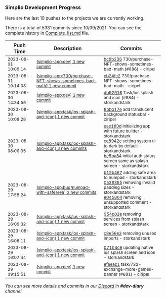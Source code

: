 
### Simplio Development Progress

Here are the last 10 pushes to the projects we are currently working.

There is a total of 5331 commits since 10/09/2021. You can see the complete history in
 [Complete_list.md](Complete_list.md) file.

| Push Time | Description | Commits |
| --- | --- | --- |
| <sub>2023-09-01 10:09:14</sub> | <sub>[[simplio-app:dev] 1 new commit](https://github.com/SimplioOfficial/simplio-app/commit/bc9b23632cf462fdee256c10fc31de18c8beae66)</sub> | <sub>[bc9b236](https://github.com/SimplioOfficial/simplio-app/commit/bc9b23632cf462fdee256c10fc31de18c8beae66) 730/purchase-NFT-shows-sometimes-bad-math (#686) - ciripel</sub> |
| <sub>2023-08-31 10:14:08</sub> | <sub>[[simplio-app:730/purchase-NFT-shows-sometimes-bad-math] 1 new commit](https://github.com/SimplioOfficial/simplio-app/commit/cb24fc2983317896ad2e5ed4b53ad7c5d9564fd8)</sub> | <sub>[cb24fc2](https://github.com/SimplioOfficial/simplio-app/commit/cb24fc2983317896ad2e5ed4b53ad7c5d9564fd8) 730/purchase-NFT-shows-sometimes-bad-math - ciripel</sub> |
| <sub>2023-08-30 14:34:56</sub> | <sub>[[simplio-app:dev] 1 new commit](https://github.com/SimplioOfficial/simplio-app/commit/db92916fba340c438660a97f7c1bbeeaeb15236b)</sub> | <sub>[db92916](https://github.com/SimplioOfficial/simplio-app/commit/db92916fba340c438660a97f7c1bbeeaeb15236b) Task/ios splash and icon (#684) - storkandstark</sub> |
| <sub>2023-08-30 10:08:28</sub> | <sub>[[simplio-app:task/ios-splash-and-icon] 1 new commit](https://github.com/SimplioOfficial/simplio-app/commit/6bbb17e48892f9a0e5cd020317e7eee6f893d174)</sub> | <sub>[6bbb17e](https://github.com/SimplioOfficial/simplio-app/commit/6bbb17e48892f9a0e5cd020317e7eee6f893d174) add translucent background statusbar - ciripel</sub> |
| <sub>2023-08-30 08:06:35</sub> | <sub>[[simplio-app:task/ios-splash-and-icon] 3 new commits](https://github.com/SimplioOfficial/simplio-app/compare/954c81a172b8...be5ba84ed09f)</sub> | <sub>[eae180d](https://github.com/SimplioOfficial/simplio-app/commit/eae180d697d47b88a8050b4a4bb7e8ab4532800a) initializing app with future builder - storkandstark<br>[cc8942c](https://github.com/SimplioOfficial/simplio-app/commit/cc8942cc06c40ec835cb0fc11a22fe53f84b3325) setting system ui to dark by default - storkandstark<br>[be5ba84](https://github.com/SimplioOfficial/simplio-app/commit/be5ba84ed09f2b849ef879407063a4e7083cd584) initial auth status screen same as splash screen - storkandstark</sub> |
| <sub>2023-08-29 17:55:24</sub> | <sub>[[simplio-app:bug/numpad-with-safearea] 3 new commits](https://github.com/SimplioOfficial/simplio-app/compare/b15b4671063c^...e045604dbdcc)</sub> | <sub>[b15b467](https://github.com/SimplioOfficial/simplio-app/commit/b15b4671063ca48e4ebd728606c228ea2353e190) adding safe area to numpad - storkandstark<br>[0a38385](https://github.com/SimplioOfficial/simplio-app/commit/0a3838510d39cb5533983d91fab6c55955ca4d59) removing invalid padding sizes - storkandstark<br>[e045604](https://github.com/SimplioOfficial/simplio-app/commit/e045604dbdcc9d5026a500d02fbf27b76165b6f0) removing unsupported comment - storkandstark</sub> |
| <sub>2023-08-29 16:09:32</sub> | <sub>[[simplio-app:task/ios-splash-and-icon] 1 new commit](https://github.com/SimplioOfficial/simplio-app/commit/954c81a172b841f341bfe1b931426db0725fa472)</sub> | <sub>[954c81a](https://github.com/SimplioOfficial/simplio-app/commit/954c81a172b841f341bfe1b931426db0725fa472) removing services from splash screen - storkandstark</sub> |
| <sub>2023-08-29 16:08:11</sub> | <sub>[[simplio-app:task/ios-splash-and-icon] 1 new commit](https://github.com/SimplioOfficial/simplio-app/commit/c8e56e3ae55493950244945b99d31a60989ad660)</sub> | <sub>[c8e56e3](https://github.com/SimplioOfficial/simplio-app/commit/c8e56e3ae55493950244945b99d31a60989ad660) removing unused imports - storkandstark</sub> |
| <sub>2023-08-29 16:07:44</sub> | <sub>[[simplio-app:task/ios-splash-and-icon] 1 new commit](https://github.com/SimplioOfficial/simplio-app/commit/07104c9297cd701d0ebb24986349be63dd05eb38)</sub> | <sub>[07104c9](https://github.com/SimplioOfficial/simplio-app/commit/07104c9297cd701d0ebb24986349be63dd05eb38) updating native ios splash screen and icon - storkandstark</sub> |
| <sub>2023-08-29 09:15:51</sub> | <sub>[[simplio-app:dev] 1 new commit](https://github.com/SimplioOfficial/simplio-app/commit/efeeac145b556642d5d41b6304628b7722fa8435)</sub> | <sub>[efeeac1](https://github.com/SimplioOfficial/simplio-app/commit/efeeac145b556642d5d41b6304628b7722fa8435) task/722-exchange-more-games-banner (#681) - ciripel</sub> |

_You can see more details and commits in our [Discord](https://discord.gg/aKhjuwZmdP) in **#dev-diary** channel._
